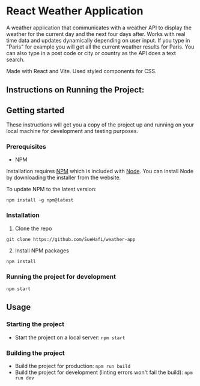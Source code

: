 # React Weather Application
A weather application that communicates with a weather API to display the weather for the current day and the next four days after. Works with real time data and updates dynamically depending on user input. If you type in "Paris" for example you will get all the current weather results for Paris. You can also type in a post code or city or country as the API does a text search.

Made with React and Vite. Used styled components for CSS.

## Instructions on Running the Project:

## Getting started

These instructions will get you a copy of the project up and running on your local machine for development and testing purposes.

### Prerequisites

- NPM

Installation requires [NPM](https://www.npmjs.com/) which is included with [Node](https://nodejs.org/). You can install Node by downloading the installer from the website.

To update NPM to the latest version:

```
npm install -g npm@latest
```

### Installation

1. Clone the repo

```
git clone https://github.com/SueHafi/weather-app
```

2. Install NPM packages

```
npm install
```

### Running the project for development

```
npm start
```

## Usage

### Starting the project

- Start the project on a local server: `npm start`

### Building the project

- Build the project for production: `npm run build`
- Build the project for development (linting errors won't fail the build): `npm run dev`